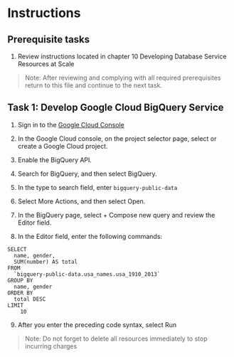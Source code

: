 # Instructions

## Prerequisite tasks

1. Review instructions located in chapter 10 Developing Database Service Resources at Scale
> Note: After reviewing and complying with all required prerequisites return to this file and continue to the next task.

## Task 1: Develop Google Cloud BigQuery Service

1.	Sign in to the [Google Cloud Console](https://console.cloud.google.com/)

3.	In the Google Cloud console, on the project selector page, select or create a Google Cloud project.

5.	Enable the BigQuery API.

7.	Search for BigQuery, and then select BigQuery.

9.	In the type to search field, enter  ` bigquery-public-data `

11.	Select More Actions, and then select Open.

13.	In the BigQuery page, select + Compose new query and review the Editor field.

15.	In the Editor field, enter the following commands:
```
SELECT
  name, gender,
  SUM(number) AS total
FROM
  `bigquery-public-data.usa_names.usa_1910_2013`
GROUP BY
  name, gender
ORDER BY
  total DESC
LIMIT
    10
```
9.	After you enter the preceding code syntax, select Run

> Note: Do not forget to delete all resources immediately to stop incurring charges
